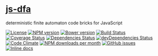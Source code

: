 [js-dfa](http://aureooms.github.io/js-dfa)
==

deterministic finite automaton code bricks for JavaScript

[![License](https://img.shields.io/github/license/aureooms/js-dfa.svg?style=flat)](https://raw.githubusercontent.com/aureooms/js-dfa/master/LICENSE)
[![NPM version](https://img.shields.io/npm/v/@aureooms/js-dfa.svg?style=flat)](https://www.npmjs.org/package/@aureooms/js-dfa)
[![Bower version](https://img.shields.io/bower/v/@aureooms/js-dfa.svg?style=flat)](http://bower.io/search/?q=@aureooms/js-dfa)
[![Build Status](https://img.shields.io/travis/aureooms/js-dfa.svg?style=flat)](https://travis-ci.org/aureooms/js-dfa)
[![Coverage Status](https://img.shields.io/coveralls/aureooms/js-dfa.svg?style=flat)](https://coveralls.io/r/aureooms/js-dfa)
[![Dependencies Status](https://img.shields.io/david/aureooms/js-dfa.svg?style=flat)](https://david-dm.org/aureooms/js-dfa#info=dependencies)
[![devDependencies Status](https://img.shields.io/david/dev/aureooms/js-dfa.svg?style=flat)](https://david-dm.org/aureooms/js-dfa#info=devDependencies)
[![Code Climate](https://img.shields.io/codeclimate/github/aureooms/js-dfa.svg?style=flat)](https://codeclimate.com/github/aureooms/js-dfa)
[![NPM downloads per month](https://img.shields.io/npm/dm/@aureooms/js-dfa.svg?style=flat)](https://www.npmjs.org/package/@aureooms/js-dfa)
[![GitHub issues](https://img.shields.io/github/issues/aureooms/js-dfa.svg?style=flat)](https://github.com/aureooms/js-dfa/issues)
[![Inline docs](http://inch-ci.org/github/aureooms/js-dfa.svg?branch=master&style=shields)](http://inch-ci.org/github/aureooms/js-dfa)

